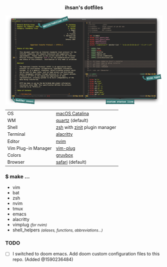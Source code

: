 <h3 align=center>ihsan's dotfiles</h3>

<img
	valign=center
	alt="Neovim Appearance"
	src="./img/neovim-look-2020-may-23-3-58-makeup.png"/>

<table>
<tr><td>OS</td>
<td><a href="https://www.apple.com/macos/catalina/">macOS Catalina</a></td>
</tr>

<tr><td>WM</td>
<td><a
href=https://en.wikipedia.org/wiki/Quartz_(graphics_layer)>quartz</a> (default)
</td>
</tr>

<tr><td>Shell</td>
<td><a href="https://zsh.org/">zsh</a> with <a
href="https://github.com/zdharma/zinit">zinit</a> plugin manager</td>
</tr>

<tr><td>Terminal</td>
<td><a href="https://github.com/alacritty/alacritty">alacritty</a>
</td>
</tr>

<tr><td>Editor</td>
<td><a href="https://neovim.io/">nvim</a></td>
</tr>

<tr><td>Vim Plug-in Manager</td>
<td><a href="https://github.com/junegunn/vim-plug">vim-plug</a></td>
</tr>

<tr><td>Colors</td>
<td><a href="https://github.com/morhetz/gruvbox">gruvbox</a></td>
</tr>

<tr><td>Browser</td>
<td> <a href="https://www.apple.com/safari/">safari</a> (default)
</tr>
</table>

<h3>$ make ...</h3>
<ul>
<li>vim</li>
<li>bat</li>
<li>zsh</li>
<li>nvim</li>
<li>tmux</li>
<li>emacs</li>
<li>alacritty</li>
<li>vimplug <small><em>(for nvim)</em></small></li>
<li>shell_helpers <small><em>(aliases, functions, abbreviations...)</em></small></li>
</ul>

### TODO
- [ ] I switched to doom emacs. Add doom custom configuration files to this
repo. (Added @1590236484)
